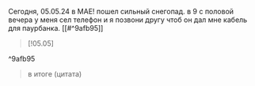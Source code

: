 Сегодня, 05.05.24 в МАЕ! пошел сильный снегопад.
в 9 с половой вечера у меня сел телефон и я позвони другу чтоб он дал мне кабель для паурбанка.
[[#^9afb95]]
> [!05.05]

^9afb95

> в итоге (цитата) 
> 